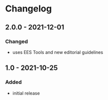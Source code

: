 # Changelog

## 2.0.0 - 2021-12-01

### Changed

- uses EES Tools and new editorial guidelines


## 1.0 - 2021-10-25

### Added

- initial release
